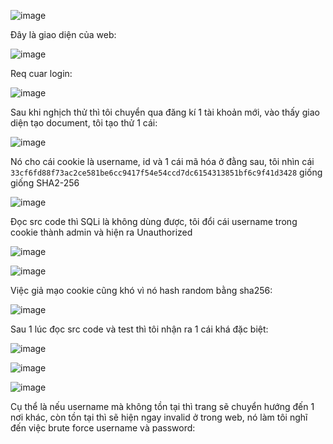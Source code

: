 ![image](https://github.com/user-attachments/assets/94836c87-1a36-4615-ab36-9daade606117)

Đây là giao diện của web:

![image](https://github.com/user-attachments/assets/3337d0ed-c371-48db-81d2-b74086664d07)

Req cuar login:

![image](https://github.com/user-attachments/assets/3ea6d6bf-4814-4cfc-9a59-3a09c2e47b05)

Sau khi nghịch thử thì tôi chuyển qua đăng kí 1 tài khoản mới, vào thấy giao diện tạo document, tôi tạo thử 1 cái:

![image](https://github.com/user-attachments/assets/a8b1c846-8742-495c-b4d1-5ddbbe765133)

Nó cho cái cookie là username, id và 1 cái mã hóa ở đằng sau, tôi nhìn cái `33cf6fd88f73ac2ce581be6cc9417f54e54ccd7dc6154313851bf6c9f41d3428` giống giống SHA2-256

![image](https://github.com/user-attachments/assets/09d01487-4892-4b1d-ad6c-4485694164ba)

Đọc src code thì SQLi là không dùng được, tôi đổi cái username trong cookie thành admin và hiện ra Unauthorized

![image](https://github.com/user-attachments/assets/de162c94-3f2a-43eb-9f8d-e67d734046cb)

![image](https://github.com/user-attachments/assets/216bbf6c-e19b-4e3c-ab7d-00b51c59b090)

Việc giả mạo cookie cũng khó vì nó hash random bằng sha256:

![image](https://github.com/user-attachments/assets/da4fced0-3430-4075-ab93-f09d0f2c8816)

Sau 1 lúc đọc src code và test thì tôi nhận ra 1 cái khá đặc biệt:

![image](https://github.com/user-attachments/assets/f1a0484f-c943-49a2-8773-aa923218e5e3)

![image](https://github.com/user-attachments/assets/e90c7b23-9666-4289-88bf-78d115a9944a)

![image](https://github.com/user-attachments/assets/6672317e-8c2d-4d5a-a3d5-0136d274f58e)

Cụ thể là nếu username mà không tồn tại thì trang sẽ chuyển hướng đến 1 nơi khác, còn tồn tại thì sẽ hiện ngay invalid ở trong web, nó làm tôi nghĩ đến việc brute force username và password:






